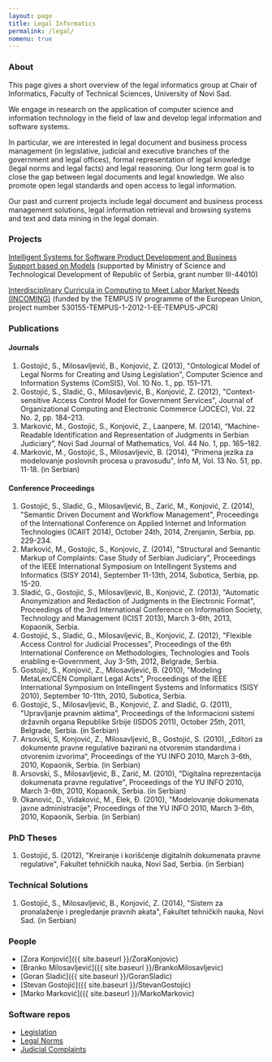 ```yaml
---
layout: page
title: Legal Informatics
permalink: /legal/
nomenu: true
---
```


### About

This page gives a short overview of the legal informatics group at Chair of Informatics, Faculty of Technical Sciences, University of Novi Sad.

We engage in research on the application of computer science and information technology in the field of law and develop legal information and software systems.

In particular, we are interested in legal document and business process management (in legislative, judicial and executive branches of the government and legal offices), formal representation of legal knowledge (legal norms and legal facts) and legal reasoning. Our long term goal is to close the gap between legal documents and legal knowledge. We also promote open legal standards and open access to legal information.

Our past and current projects include legal document and business process management solutions, legal information retrieval and browsing systems and text and data mining in the legal domain.

### Projects

[Intelligent Systems for Software Product Development and Business Support based on Models](http://mobins.uns.ac.rs/) (supported by Ministry of Science and Technological Development of Republic of Serbia, grant number III-44010)

[Interdisciplinary Curricula in Computing to Meet Labor Market Needs (INCOMING)](http://htk.tlu.ee/incoming/) (funded by the TEMPUS IV programme of the European Union, project number 530155-TEMPUS-1-2012-1-EE-TEMPUS-JPCR)

### Publications

#### Journals

1. Gostojić, S., Milosavljević, B., Konjović, Z. (2013), "Ontological Model of Legal Norms for Creating and Using Legislation", Computer Science and Information Systems (ComSIS), Vol. 10 No. 1., pp. 151–171.
1. Gostojić, S., Sladić, G., Milosavljević, B., Konjović, Z. (2012), "Context-sensitive Access Control Model for Government Services", Journal of Organizational Computing and Electronic Commerce (JOCEC), Vol. 22 No. 2, pp. 184–213.
1. Marković, M., Gostojić, S., Konjović, Z., Laanpere, M. (2014), “Machine-Readable Identification and Representation of Judgments in Serbian Judiciary”, Novi Sad Journal of Mathematics, Vol. 44 No. 1, pp. 165–182.
1. Marković, M., Gostojić, S., Milosavljević, B. (2014), "Primena jezika za modelovanje poslovnih procesa u pravosuđu", Info M, Vol. 13 No. 51, pp. 11-18. (in Serbian)

#### Conference Proceedings

1. Gostojić, S., Sladić, G., Milosavljević, B., Zarić, M., Konjović, Z. (2014), "Semantic Driven Document and Workflow Management", Proceedings of the International Conference on Applied Internet and Information Technologies (ICAIIT 2014), October 24th, 2014, Zrenjanin, Serbia, pp. 229-234.
1. Marković, M., Gostojic, S., Konjovic, Z. (2014), "Structural and Semantic Markup of Complaints: Case Study of Serbian Judiciary", Proceedings of the IEEE International Symposium on Intellingent Systems and Informatics (SISY 2014), September 11-13th, 2014, Subotica, Serbia, pp. 15-20.
1. Sladić, G., Gostojić, S., Milosavljević, B., Konjović, Z. (2013), "Automatic Anonymization and Redaction of Judgments in the Electronic Format", Proceedings of the 3rd International Conference on Information Society, Technology and Management (ICIST 2013), March 3-6th, 2013, Kopaonik, Serbia.
1. Gostojić, S., Sladić, G., Milosavljević, B., Konjović, Z. (2012), "Flexible Access Control for Judicial Processes", Proceedings of the 6th International Conference on Methodologies, Technologies and Tools enabling e-Government, Juy 3-5th, 2012, Belgrade, Serbia.
1. Gostojić, S., Konjović, Z., Milosavljević, B. (2010), "Modeling MetaLex/CEN Compliant Legal Acts", Proceedings of the IEEE International Symposium on Intellingent Systems and Informatics (SISY 2010), September 10-11th, 2010, Subotica, Serbia.
1. Gostojić, S., Milosavljević, B., Konjović, Z. and Sladić, G. (2011), "Upravljanje pravnim aktima", Proceedings of the Informacioni sistemi državnih organa Republike Srbije (ISDOS 2011), October 25th, 2011, Belgrade, Serbia. (in Serbian)
1. Arsovski, S, Konjović, Z., Milosavljević, B., Gostojić, S. (2010), „Editori za dokumente pravne regulative bazirani na otvorenim standardima i otvorenim izvorima“, Proceedings of the YU INFO 2010, March 3-6th, 2010, Kopaonik, Serbia. (in Serbian)
1. Arsovski, S., Milosavljević, B., Zarić, M. (2010), "Digitalna reprezentacija dokumenata pravne regulative", Proceedings of the YU INFO 2010, March 3-6th, 2010, Kopaonik, Serbia. (in Serbian)
1. Okanović, D., Vidaković, M., Elek, Đ. (2010), "Modelovanje dokumenata javne administracije", Proceedings of the YU INFO 2010, March 3-6th, 2010, Kopaonik, Serbia. (in Serbian)

### PhD Theses

1. Gostojić, S. (2012), "Kreiranje i korišćenje digitalnih dokumenata pravne regulative", Fakultet tehničkih nauka, Novi Sad, Serbia. (in Serbian)

### Technical Solutions

1. Gostojić, S., Milosavljević, B., Konjović, Z. (2014), "Sistem za pronalaženje i pregledanje pravnih akata", Fakultet tehničkih nauka, Novi Sad. (in Serbian)

### People

- [Zora Konjović]({{ site.baseurl }}/ZoraKonjovic)
- [Branko Milosavljević]({{ site.baseurl }}/BrankoMilosavljevic)
- [Goran Sladić]({{ site.baseurl }}/GoranSladic)
- [Stevan Gostojić]({{ site.baseurl }}/StevanGostojic)
- [Marko Marković]({{ site.baseurl }}/MarkoMarkovic)

### Software repos

- [Legislation](https://informatika.ftn.uns.ac.rs/legal/svn/acts/trunk/)
- [Legal Norms](https://informatika.ftn.uns.ac.rs/legal/svn/norms/trunk/)
- [Judicial Complaints](https://informatika.ftn.uns.ac.rs/legal/svn/complaints/trunk/)
